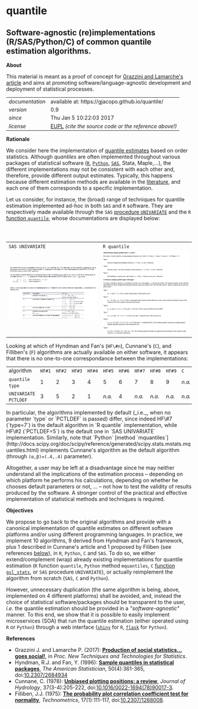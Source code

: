 quantile
======

Software-agnostic (re)implementations (R/SAS/Python/C) of common quantile estimation algorithms.
---

**About**

This material is meant as a proof of concept for [Grazzini and Lamarche's article](#References) and aims at promoting software/language-agnostic development and deployment of statistical processes. 

<table align="center">
    <tr> <td align="left"><i>documentation</i></td> <td align="left">available at: https://gjacopo.github.io/quantile/</td> </tr> 
    <tr> <td align="left"><i>version</i></td> <td align="left">0.9</td> </tr> 
    <tr> <td align="left"><i>since</i></td> <td align="left">Thu Jan  5 10:22:03 2017</td> </tr> 
    <tr> <td align="left"><i>license</i></td> <td align="left"><a href="https://joinup.ec.europa.eu/sites/default/files/eupl1.1.-licence-en_0.pdfEUPL">EUPL</a>  <i>(cite the source code or the reference above!)</i> </td> </tr> 
</table>

**Rationale**

We consider here the implementation of [quantile estimates](http://www.math.ntu.edu.tw/~hchen/teaching/LargeSample/notes/noteorder.pdf) based on order statistics. 
Although _quantiles_ are often implemented throughout various packages of statistical software ([`R`](https://www.r-project.org), [`Python`](https://www.python.org), [`SAS`](http://www.sas.com/), Stata, Maple,…), the different implementations may not be consistent with each other and, therefore, provide different output estimates. 
Typically, this happens because different estimation methods are available in the [literature](http://mathworld.wolfram.com/Quantile.html), and each one of them corresponds to a specific implementation. 

Let us consider, for instance, the (broad) range of techniques for quantile estimation implemented ad-hoc in both `SAS` and `R` software. They are respectively made available through the `SAS` [procedure `UNIVARIATE`](http://support.sas.com/documentation/cdl/en/procstat/66703/HTML/default/viewer.htm#procstat_univariate_syntax01.htm) and the `R` [function `quantile`](http://stat.ethz.ch/R-manual/R-devel/library/stats/html/quantile.html), whose documentations are displayed below: 
<table>
<header>
<td align="centre"><code>SAS UNIVARIATE</code></td>
<td align="centre"><code>R quantile</code></td>
</header>
<tr>
<td><kbd><img src="docs/doc_sas.png" alt="doc SAS" width="400"> </kbd></td>
<td><kbd><img src="docs/doc_r.png" alt="doc R" width="400"> </kbd></td>
</tr>
</table>
Looking at which of Hyndman and Fan's (<code>HF\#n</code>), Cunnane's (<code>C</code>), and Filliben's (<code>F</code>) algorithms are actually available on either software, it appears that there is no one-to-one correspondance between the implementations:
<table>
<tr>
<td>algorithm</td>
<td align="centre"><code>HF&num;1</code></td> <td align="centre"><code>HF&num;2</code></td> 
<td align="centre"><code>HF&num;3</code></td> <td align="centre"><code>HF&num;4</code></td> 
<td align="centre"><code>HF&num;5</code></td> <td align="centre"><code>HF&num;6</code></td>
<td align="centre"><code>HF&num;7</code></td> <td align="centre"><code>HF&num;8</code></td> 
<td align="centre"><code>HF&num;9</code></td> <td align="centre"><code>C</code></td> 
<td align="centre"><code>F</code></td> 
</tr>
<tr>
<td><code>quantile type</code></td>
<td align="centre"> 1 </td> <td align="centre"> 2 </td> 
<td align="centre"> 3 </td> <td align="centre"> 4 </td> 
<td align="centre"> 5 </td>  <td align="centre"> 6 </td> 
<td align="centre"> 7 </td> <td align="centre"> 8 </td> 
<td align="centre"> 9 </td> <td align="centre"> <i>n.a.</i> </td> 
<td align="centre"> <i>n.a.</i> </td>
</tr>
<tr>
<td><code>UNIVARIATE PCTLDEF</code></td>
<td align="centre"> 3</td> <td align="centre"> 5</td> 
<td align="centre"> 2 </td> <td align="centre"> 1 </td> 
<td align="centre"> <i>n.a.</i> </td> <td align="centre"> 4 </td> 
<td align="centre"> <i>n.a.</i> </td> <td align="centre"> <i>n.a.</i> </td> 
<td align="centre"> <i>n.a.</i> </td> <td align="centre"> <i>n.a.</i> </td> 
<td align="centre"> <i>n.a.</i> </td>
</tr>
</table>
In particular, the algorithms implemented by default (_i.e._, when no parameter `type` or `PCTLDEF` is passed) differ, since indeed HF\#7 (`type=7`) is the default algorithm in `R quantile` implementation, while HF\#2 (`PCTLDEF=5`) is the default one in `SAS UNIVARIATE` implementation. Similarly, note that `Python` [method `mquantiles`](http://docs.scipy.org/doc/scipy/reference/generated/scipy.stats.mstats.mquantiles.html) implements Cunnane's algorithm as the default algorithm (through <code>(&alpha;,&beta;)=(.4,.4)</code> parameter). 

Altogether, a user may be left at a disadvantage since he may neither understand all the implications of the estimation process &ndash; depending on which platform he performs his calculations, depending on whether he chooses default parameters or not, ... &ndash; not how to test the validity of results produced by the software. A stronger control of the practical and effective implementation of statistical methods and techniques is required. 

**Objectives**

We propose to go back to the original algorithms and provide with a canonical implementation of quantile estimates on different software platforms and/or using different programming languages. In practice, we implement 10 algorithms, 9 derived from Hyndman and Fan's framework, plus 1 described in Cunnane's article and 1 proposed by Filiben (see references [below](#References)), in `R`, `Python`, `C` and `SAS`. To do so, we either extend/complement (wrap) already existing implementations for quantile estimation (`R` function `quantile`, `Python` method `mquantiles`, `C` [function `gsl_stats`](https://www.gnu.org/software/gsl/manual/html_node/Median-and-Percentiles.html), or `SAS` procedure `UNIVARIATE`), or actually reimplement the algorithm from scratch (`SAS`, `C` and `Python`).

However, unnecessary duplication (the same algorithm is being, above, implemented on 4 different platforms) shall be avoided, and, instead the choice of statistical software/packages should be transparent to the user, _i.e._ the quantile estimation should be provided in a _"software-agnostic"_ manner. To this end, we show that it is possible to easily implement microservices (SOA) that run the quantile estimation (either operated using `R` or `Python`) through a web interface ([`shiny`](https://shiny.rstudio.com/) for `R`, [`flask`](http://flask.pocoo.org/) for `Python`).

**<a name="References"></a>References**

* Grazzini J. and Lamarche P. (2017): [**Production of social statistics... goes social!**](https://www.conference-service.com/NTTS2017/documents/agenda/data/abstracts/abstract_124.html), in _Proc.  New Techniques and Technologies for Statistics_.
* Hyndman, R.J. and Fan, Y. (1996): [**Sample quantiles in statistical packages**](https://www.amherst.edu/media/view/129116/original/Sample+Quantiles.pdf), _The American Statistician_, 50(4):361-365, doi:[10.2307/2684934](http://www.jstor.org/stable/2684934)
* Cunnane, C. (1978): [**Unbiased plotting positions: a review**](http://www.sciencedirect.com/science/article/pii/0022169478900173), _Journal of Hydrology_, 37(3-4):205-222, doi:[10.1016/0022-1694(78)90017-3](https://dx.doi.org/10.1016/0022-1694(78)90017-3).
* Filliben, J.J. (1975): [**The probability plot correlation coefficient test for normality**](http://www1.cmc.edu/pages/faculty/MONeill/Math152/Handouts/filliben.pdf), _Technometrics_, 17(1):111-117, doi:[10.2307/1268008](https://dx.doi.org/10.2307/1268008).
